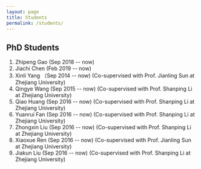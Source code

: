 ```yaml
---
layout: page
title: Students
permalink: /students/
---
```




## PhD Students

1. Zhipeng Gao (Sep 2018 -- now)  <br />
2. Jiachi Chen (Feb 2019 -- now)  <br />
3. Xinli Yang （Sep 2014 -- now) (Co-supervised with Prof. Jianling Sun at Zhejiang University)  <br />
4. Qingye Wang (Sep 2015 -- now) (Co-supervised with Prof. Shanping Li at Zhejiang University)  <br />
5. Qiao Huang (Sep 2016 -- now) (Co-supervised with Prof. Shanping Li at Zhejiang University)  <br />
6. Yuanrui Fan (Sep 2016 -- now)  (Co-supervised with Prof. Shanping Li at Zhejiang University)  <br />
7. Zhongxin Liu (Sep 2016 -- now)  (Co-supervised with Prof. Shanping Li at Zhejiang University)  <br />
8. Xiaoxue Ren (Sep 2016 -- now)  (Co-supervised with Prof. Jianling Sun at Zhejiang University)  <br />
9. Jiakun Liu (Sep 2016 -- now)  (Co-supervised with Prof. Shanping Li at Zhejiang University)  <br />




 